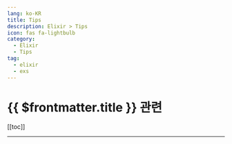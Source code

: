 ```yaml
---
lang: ko-KR
title: Tips
description: Elixir > Tips
icon: fas fa-lightbulb
category:
  - Elixir
  - Tips
tag: 
  - elixir
  - exs
---
```


# {{ $frontmatter.title }} 관련

[[toc]]

---

<TagLinks />